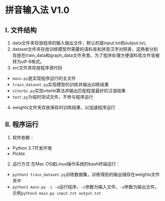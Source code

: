 # 拼音输入法 V1.0
## I. 文件结构
1. data文件夹存放程序的输入输出文件，默认的是input.txt和output.txt。
2. dataset文件夹存放训练模型所需要的语料库和拼音汉字对照表，这两者分别存放在train_data和graph_data文件夹里。为了程序处理方便语料库文件皆被转为utf-8格式。
3. src文件夹存放程序源代码
* `main.py`是实现程序运行的主文件
* `train_dataset.py`实现模型的训练并输出训练结果
* `viterbi.py`实现viterbi算法并输出匹配程度最好的汉语结果
* `test.py`为临时测试文件，不参与程序运行
4. weights文件夹存放保存的训练结果，以加速程序运行

## II. 程序运行
1. 软件依赖：
* Python 3.7开发环境
* Pickle
2. 运行方式
    在Mac OS或Linux操作系统的bash终端运行：
* `python3 train_dataset.py`训练数据集，训练得到的输出储存在weights文件夹中
* `python3 main.py -i -o`运行程序，`-i`参数为输入文件，`-o`参数为输出文件。示例`python3 main.py input.txt output.txt`